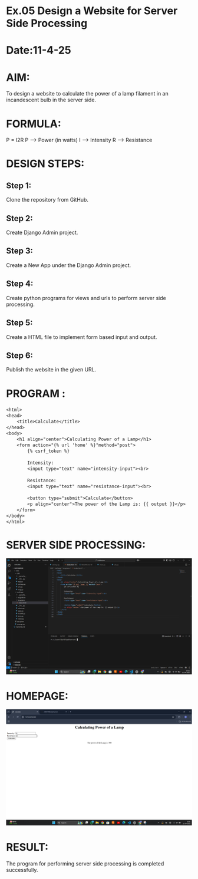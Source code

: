 # Ex.05 Design a Website for Server Side Processing
# Date:11-4-25
# AIM:
To design a website to calculate the power of a lamp filament in an incandescent bulb in the server side.

# FORMULA:
P = I2R
P --> Power (in watts)
 I --> Intensity
 R --> Resistance

# DESIGN STEPS:
## Step 1:
Clone the repository from GitHub.

## Step 2:
Create Django Admin project.

## Step 3:
Create a New App under the Django Admin project.

## Step 4:
Create python programs for views and urls to perform server side processing.

## Step 5:
Create a HTML file to implement form based input and output.

## Step 6:
Publish the website in the given URL.

# PROGRAM :
```
<html>
<head>
    <title>Calculate</title>
</head>
<body>
    <h1 align="center">Calculating Power of a Lamp</h1>
    <form action="{% url 'home' %}"method="post">
        {% csrf_token %}

        Intensity:
        <input type="text" name="intensity-input"><br>

        Resistance:
        <input type="text" name="resistance-input"><br>

        <button type="submit">Calculate</button>
        <p align="center">The power of the Lamp is: {{ output }}</p>
    </form>
</body>
</html>
```
# SERVER SIDE PROCESSING:
![alt text](image.png)
# HOMEPAGE:
![alt text](image-1.png)
# RESULT:
The program for performing server side processing is completed successfully.
